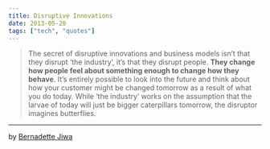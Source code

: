 ```yaml
---
title: Disruptive Innovations
date: 2013-05-20
tags: ["tech", "quotes"]
---
```


> The secret of disruptive innovations and business models isn’t that they disrupt ‘the industry’, it’s that they disrupt people. __They change how people feel about something enough to change how they behave__. It’s entirely possible to look into the future and think about how your customer might be changed tomorrow as a result of what you do today. While ‘the industry’ works on the assumption that the larvae of today will just be bigger caterpillars tomorrow, the disruptor imagines butterflies.

---

by [Bernadette Jiwa](http://thestoryoftelling.com/secret-disruptive-innovations/)